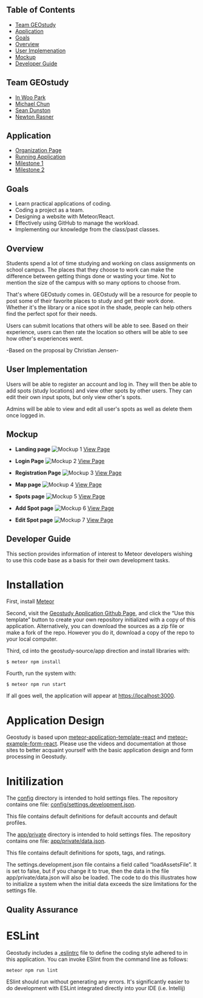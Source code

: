 ## Table of Contents 

* [Team GEOstudy](#team-geostudy)
* [Application](#application)
* [Goals](#goals)
* [Overview](#overview)
* [User Implemenation](#user-implementation)
* [Mockup](#mockup)
* [Developer Guide](#developer-guide)


## Team GEOstudy
* [In Woo Park](https://inwoocs.github.io/)
* [Michael Chun](https://mhkfchun.github.io/)
* [Sean Dunston](https://sean-dunston.github.io/)
* [Newton Rasner](https://newtonics.github.io/)

## Application
* [Organization Page](https://github.com/geostudy/)
* [Running Application](http://geostudymhc3.meteorapp.com/#/)
* [Milestone 1](https://github.com/geostudy/geostudy-source/projects/2)
* [Milestone 2](https://github.com/geostudy/geostudy-source/projects/3)

## Goals
* Learn practical applications of coding.
* Coding a project as a team.
* Designing a website with Meteor/React.
* Effectively using GitHub to manage the workload.
* Implementing our knowledge from the class/past classes.

## Overview
Students spend a lot of time studying and working on class assignments on school campus. The places that they choose to work can make the difference between getting things done or wasting your time. Not to mention the size of the campus with so many options to choose from.

That's where GEOstudy comes in. GEOstudy will be a resource for people to post some of their favorite places to study and get their work done. Whether it's the library or a nice spot in the shade, people can help others find the perfect spot for their needs.

Users can submit locations that others will be able to see.  Based on their experience, users can then rate the location so others will be able to see how other's experiences went.

-Based on the proposal by Christian Jensen-

## User Implementation
Users will be able to register an account and log in. They will then be able to add spots (study locations) and view other spots by other users. They can edit their own input spots, but only view other's spots.

Admins will be able to view and edit all user's spots as well as delete them once logged in.

## Mockup
* **Landing page**
![Mockup 1](images/landing.png)
[View Page](http://geostudymhc3.meteorapp.com/#/)

* **Login Page**
![Mockup 2](images/login.png)
[View Page](http://geostudymhc3.meteorapp.com/#/signin)

* **Registration Page**
![Mockup 3](images/registration.PNG)
[View Page](http://geostudymhc3.meteorapp.com/#/signup)

* **Map page**
![Mockup 4](images/map.png)
[View Page](http://geostudymhc3.meteorapp.com/#/map)

* **Spots page**
![Mockup 5](images/spots.png)
[View Page](http://geostudymhc3.meteorapp.com/#/spots)

* **Add Spot page**
![Mockup 6](images/add.png)
[View Page](http://geostudymhc3.meteorapp.com/#/add)

* **Edit Spot page**
![Mockup 7](images/edit.png)
[View Page](http://geostudymhc3.meteorapp.com/#/edit)

## Developer Guide
This section provides information of interest to Meteor developers wishing to use this code base as a basis for their own development tasks.

# Installation

First, install [Meteor](https://www.meteor.com/install)

Second, visit the [Geostudy Application Github Page](https://github.com/geostudy/geostudy-source), and click the “Use this template” button to create your own repository initialized with a copy of this application. Alternatively, you can download the sources as a zip file or make a fork of the repo. However you do it, download a copy of the repo to your local computer.

Third, cd into the geostudy-source/app direction and install libraries with:

```
$ meteor npm install
```

Fourth, run the system with:

```
$ meteor npm run start 
```
If all goes well, the application will appear at [https://localhost:3000](https://localhost:3000).

# Application Design 

Geostudy is based upon [meteor-application-template-react](https://ics-software-engineering.github.io/meteor-application-template-react/) and [meteor-example-form-react](https://ics-software-engineering.github.io/meteor-example-form-react/). Please use the videos and documentation at those sites to better acquaint yourself with the basic application design and form processing in Geostudy.

# Initilization 

The [config](https://github.com/geostudy/geostudy-source/tree/master/config) directory is intended to hold settings files. The repository contains one file: [config/settings.development.json](https://github.com/geostudy/geostudy-source/tree/master/config).

This file contains default definitions for default accounts and default profiles.

The [app/private](https://github.com/geostudy/geostudy-source/tree/master/app/private) directory is intended to hold settings files. The repository contains one file: [app/private/data.json](https://github.com/geostudy/geostudy-source/blob/master/app/private/data.json).

This file contains default definitions for spots, tags, and ratings.

The settings.development.json file contains a field called “loadAssetsFile”. It is set to false, but if you change it to true, then the data in the file app/private/data.json will also be loaded. The code to do this illustrates how to initialize a system when the initial data exceeds the size limitations for the settings file.

## Quality Assurance 

# ESLint

Geostudy includes a [.eslintrc](https://github.com/geostudy/geostudy-source/blob/master/app/.eslintrc) file to define the coding style adhered to in this application. You can invoke ESlint from the command line as follows:

```
meteor npm run lint 
```

ESlint should run without generating any errors.
It's significantly easier to do development with ESLint integrated directly into your IDE (i.e. Intellij)
